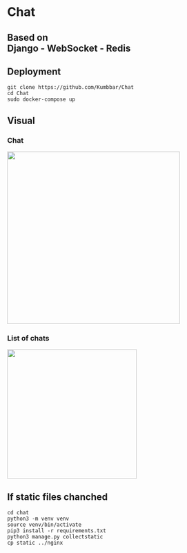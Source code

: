 # Chat
## Based on<br> Django - WebSocket - Redis

## Deployment
```
git clone https://github.com/Kumbbar/Chat
cd Chat
sudo docker-compose up
```

## Visual
### Chat
<image height="400" src="https://user-images.githubusercontent.com/90816195/215806736-f3043f98-cf2d-4703-a623-9ba5b21c12f7.png"/>

### List of chats

<image height="300" src="https://user-images.githubusercontent.com/90816195/215807426-79c27390-a898-4861-b285-3ccc8fc956ba.png"/>

## If static files chanched
```
cd chat
python3 -m venv venv
source venv/bin/activate
pip3 install -r requirements.txt
python3 manage.py collectstatic
cp static ../nginx
```

